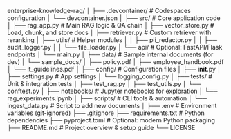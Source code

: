 enterprise-knowledge-rag/
│
├── .devcontainer/                     # Codespaces configuration
│   └── devcontainer.json
│
├── src/                               # Core application code
│   ├── rag_app.py                     # Main RAG logic & QA chain
│   ├── vector_store.py                # Load, chunk, and store docs
│   ├── retriever.py                   # Custom retriever with reranking
│   ├── utils/                         # Helper modules
│   │   ├── pii_redactor.py
│   │   ├── audit_logger.py
│   │   └── file_loader.py
│   └── api/                           # Optional: FastAPI/Flask endpoints
│       └── main.py
│
├── data/                              # Sample internal documents (for dev)
│   └── sample_docs/
│       ├── policy.pdf
│       ├── employee_handbook.pdf
│       └── it_guidelines.pdf
│
├── config/                            # Configuration files
│   ├── __init__.py
│   ├── settings.py                    # App settings
│   └── logging_config.py
│
├── tests/                             # Unit & integration tests
│   ├── test_rag.py
│   ├── test_utils.py
│   └── conftest.py
│
├── notebooks/                         # Jupyter notebooks for exploration
│   └── rag_experiments.ipynb
│
├── scripts/                           # CLI tools & automation
│   └── ingest_data.py                 # Script to add new documents
│
├── .env                               # Environment variables (git-ignored)
├── .gitignore
├── requirements.txt                   # Python dependencies
├── pyproject.toml                     # Optional: modern Python packaging
├── README.md                          # Project overview & setup guide
└── LICENSE
